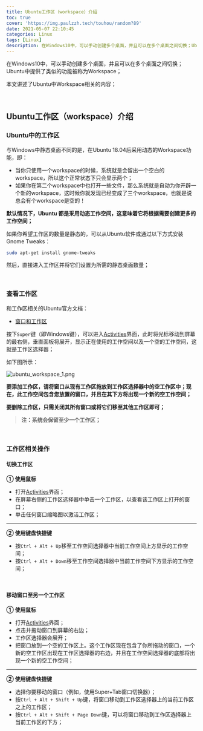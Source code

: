```yaml
---
title: Ubuntu工作区（workspace）介绍
toc: true
cover: 'https://img.paulzzh.tech/touhou/random?89'
date: 2021-05-07 22:10:45
categories: Linux
tags: [Linux]
description: 在Windows10中，可以手动创建多个桌面，并且可以在多个桌面之间切换；Ubuntu中提供了类似的功能被称为Workspace；本文讲述了Ubuntu中Workspace相关的内容；
---
```


在Windows10中，可以手动创建多个桌面，并且可以在多个桌面之间切换；Ubuntu中提供了类似的功能被称为Workspace；

本文讲述了Ubuntu中Workspace相关的内容；

<br/>

<!--more-->

## **Ubuntu工作区（workspace）介绍**

### **Ubuntu中的工作区**

与Windows中静态桌面不同的是，在Ubuntu 18.04后采用动态的Workspace功能，即：

-   当你只使用一个workspace的时候，系统就是会留出一个空白的workspace，所以这个正常状态下只会显示两个；
-   如果你在第二个workspace中也打开一些文件，那么系统就是自动为你开辟一个新的workspace，这时候你就发现已经变成了三个workspace，也就是说总会有个workspace是空的！

**默认情况下，Ubuntu 都是采用动态工作空间，这意味着它将根据需要创建更多的工作空间；**

如果你希望工作区的数量是静态的，可以从Ubuntu软件或通过以下方式安装Gnome Tweaks：

```bash
sudo apt-get install gnome-tweaks
```

然后，直接进入工作区并将它们设置为所需的静态桌面数量；

<br/>

### **查看工作区**

和工作区相关的Ubuntu官方文档：

-   [窗口和工作区](https://help.ubuntu.com/lts/ubuntu-help/shell-windows.html.zh-CN)

按下`Super`键（即Windows键），可以进入[Activities](https://help.ubuntu.com/lts/ubuntu-help/shell-introduction.html.zh-CN#activities)界面，此时将光标移动到屏幕的最右侧，垂直面板将展开，显示正在使用的工作空间以及一个空的工作空间，这就是工作区选择器；

如下图所示：

![ubuntu_workspace_1.png](https://raw.gitmirror.com/JasonkayZK/blog_static/master/images/ubuntu_workspace_1.png)

**要添加工作区，请将窗口从现有工作区拖放到工作区选择器中的空工作区中；现在，此工作空间包含您放置的窗口，并且在其下方将出现一个新的空工作空间；**

**要删除工作区，只需关闭其所有窗口或将它们移至其他工作区即可；**

>   **注：系统会保留至少一个工作区；**

<br/>

### **工作区相关操作**

#### **切换工作区**

**① 使用鼠标**

-   打开[Activities](https://help.ubuntu.com/lts/ubuntu-help/shell-introduction.html.zh-CN#activities)界面；
-   在屏幕右侧的工作区选择器中单击一个工作区，以查看该工作区上打开的窗口；
-   单击任何窗口缩略图以激活工作区；

****

**② 使用键盘快捷键**

-   按`Ctrl + Alt + Up`移至工作空间选择器中当前工作空间上方显示的工作空间；
-   按`Ctrl + Alt + Down`移至工作空间选择器中当前工作空间下方显示的工作空间；

<br/>

#### **移动窗口至另一个工作区**

**① 使用鼠标**

-   打开[Activities](https://help.ubuntu.com/lts/ubuntu-help/shell-introduction.html.zh-CN#activities)界面；
-   点击并拖动窗口到屏幕的右边；
-   工作区选择器会展开；
-   把窗口放到一个空的工作区上。这个工作区现在包含了你所拖动的窗口，一个新的空工作区出现在工作区选择器的右边，并且在工作空间选择器的底部将出现一个新的空工作空间；

****

**② 使用键盘快捷键**

-   选择你要移动的窗口（例如，使用Super+Tab窗口切换器）；
-   按`Ctrl + Alt + Shift + Up`键，将窗口移动到工作区选择器上的当前工作区之上的工作区；
-   按`Ctrl + Alt + Shift + Page Down`键，可以将窗口移动到工作区选择器上当前工作区的下方；

<br/>

